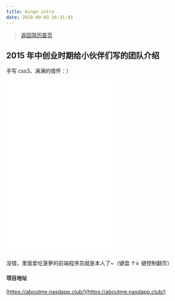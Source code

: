 ```yaml
---
title: bingo intro
date: 2018-09-03 16:31:43
---
```


> [返回简历首页](/cv)

## 2015 年中创业时期给小伙伴们写的团队介绍

手写 css3，满满的情怀：）

<iframe src="/team_intro/" frameborder="0" width=“320” height="468"></iframe>

没错，里面爱吃菠萝的前端程序员就是本人了~（键盘 ↑↓ 键控制翻页）

#### 项目地址

[https://aboutme.nasdapp.club/](https://aboutme.nasdapp.club/)
